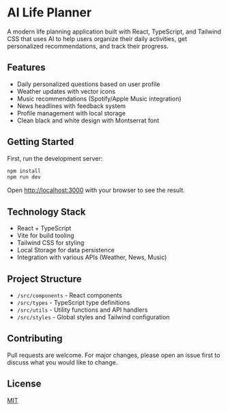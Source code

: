 # AI Life Planner

A modern life planning application built with React, TypeScript, and Tailwind CSS that uses AI to help users organize their daily activities, get personalized recommendations, and track their progress.

## Features

- Daily personalized questions based on user profile
- Weather updates with vector icons
- Music recommendations (Spotify/Apple Music integration)
- News headlines with feedback system
- Profile management with local storage
- Clean black and white design with Montserrat font

## Getting Started

First, run the development server:

```bash
npm install
npm run dev
```

Open [http://localhost:3000](http://localhost:3000) with your browser to see the result.

## Technology Stack

- React + TypeScript
- Vite for build tooling
- Tailwind CSS for styling
- Local Storage for data persistence
- Integration with various APIs (Weather, News, Music)

## Project Structure

- `/src/components` - React components
- `/src/types` - TypeScript type definitions
- `/src/utils` - Utility functions and API handlers
- `/src/styles` - Global styles and Tailwind configuration

## Contributing

Pull requests are welcome. For major changes, please open an issue first to discuss what you would like to change.

## License

[MIT](https://choosealicense.com/licenses/mit/)
